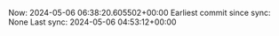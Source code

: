 Now: 2024-05-06 06:38:20.605502+00:00 Earliest commit since sync: None Last sync: 2024-05-06 04:53:12+00:00
